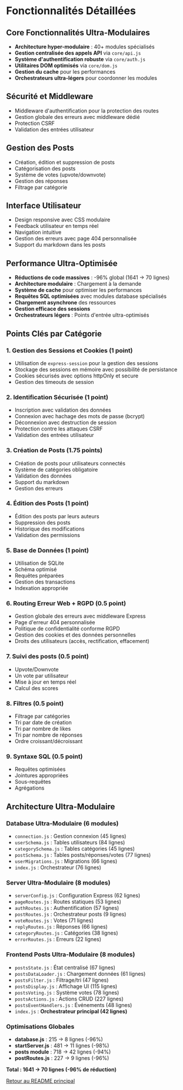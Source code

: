 # Fonctionnalités Détaillées

## Core Fonctionnalités Ultra-Modulaires
- **Architecture hyper-modulaire** : 40+ modules spécialisés
- **Gestion centralisée des appels API** via `core/api.js`
- **Système d'authentification robuste** via `core/auth.js`
- **Utilitaires DOM optimisés** via `core/dom.js`
- **Gestion du cache** pour les performances
- **Orchestrateurs ultra-légers** pour coordonner les modules

## Sécurité et Middleware
- Middleware d'authentification pour la protection des routes
- Gestion globale des erreurs avec middleware dédié
- Protection CSRF
- Validation des entrées utilisateur

## Gestion des Posts
- Création, édition et suppression de posts
- Catégorisation des posts
- Système de votes (upvote/downvote)
- Gestion des réponses
- Filtrage par catégorie

## Interface Utilisateur
- Design responsive avec CSS modulaire
- Feedback utilisateur en temps réel
- Navigation intuitive
- Gestion des erreurs avec page 404 personnalisée
- Support du markdown dans les posts

## Performance Ultra-Optimisée
- **Réductions de code massives** : -96% global (1641 → 70 lignes)
- **Architecture modulaire** : Chargement à la demande
- **Système de cache** pour optimiser les performances
- **Requêtes SQL optimisées** avec modules database spécialisés
- **Chargement asynchrone** des ressources
- **Gestion efficace des sessions**
- **Orchestrateurs légers** : Points d'entrée ultra-optimisés

## Points Clés par Catégorie

### 1. Gestion des Sessions et Cookies (1 point)
- Utilisation de `express-session` pour la gestion des sessions
- Stockage des sessions en mémoire avec possibilité de persistance
- Cookies sécurisés avec options httpOnly et secure
- Gestion des timeouts de session

### 2. Identification Sécurisée (1 point)
- Inscription avec validation des données
- Connexion avec hachage des mots de passe (bcrypt)
- Déconnexion avec destruction de session
- Protection contre les attaques CSRF
- Validation des entrées utilisateur

### 3. Création de Posts (1.75 points)
- Création de posts pour utilisateurs connectés
- Système de catégories obligatoire
- Validation des données
- Support du markdown
- Gestion des erreurs

### 4. Édition des Posts (1 point)
- Édition des posts par leurs auteurs
- Suppression des posts
- Historique des modifications
- Validation des permissions

### 5. Base de Données (1 point)
- Utilisation de SQLite
- Schéma optimisé
- Requêtes préparées
- Gestion des transactions
- Indexation appropriée

### 6. Routing Erreur Web + RGPD (0.5 point)
- Gestion globale des erreurs avec middleware Express
- Page d'erreur 404 personnalisée
- Politique de confidentialité conforme RGPD
- Gestion des cookies et des données personnelles
- Droits des utilisateurs (accès, rectification, effacement)

### 7. Suivi des posts (0.5 point)
- Upvote/Downvote
- Un vote par utilisateur
- Mise à jour en temps réel
- Calcul des scores

### 8. Filtres (0.5 point)
- Filtrage par catégories
- Tri par date de création
- Tri par nombre de likes
- Tri par nombre de réponses
- Ordre croissant/décroissant

### 9. Syntaxe SQL (0.5 point)
- Requêtes optimisées
- Jointures appropriées
- Sous-requêtes
- Agrégations

## Architecture Ultra-Modulaire

### Database Ultra-Modulaire (6 modules)
- `connection.js` : Gestion connexion (45 lignes)
- `userSchema.js` : Tables utilisateurs (84 lignes)
- `categorySchema.js` : Tables catégories (45 lignes)
- `postSchema.js` : Tables posts/réponses/votes (77 lignes)
- `userMigrations.js` : Migrations (66 lignes)
- `index.js` : Orchestrateur (76 lignes)

### Server Ultra-Modulaire (8 modules)
- `serverConfig.js` : Configuration Express (62 lignes)
- `pageRoutes.js` : Routes statiques (53 lignes)
- `authRoutes.js` : Authentification (57 lignes)
- `postRoutes.js` : Orchestrateur posts (9 lignes)
- `voteRoutes.js` : Votes (71 lignes)
- `replyRoutes.js` : Réponses (66 lignes)
- `categoryRoutes.js` : Catégories (38 lignes)
- `errorRoutes.js` : Erreurs (22 lignes)

### Frontend Posts Ultra-Modulaire (8 modules)
- `postsState.js` : État centralisé (67 lignes)
- `postsDataLoader.js` : Chargement données (61 lignes)
- `postsFilter.js` : Filtrage/tri (47 lignes)
- `postsDisplay.js` : Affichage UI (115 lignes)
- `postsVoting.js` : Système votes (78 lignes)
- `postsActions.js` : Actions CRUD (227 lignes)
- `postsEventHandlers.js` : Événements (48 lignes)
- `index.js` : **Orchestrateur principal (42 lignes)**

### Optimisations Globales
- **database.js** : 215 → 8 lignes (-96%)
- **startServer.js** : 481 → 11 lignes (-98%)
- **posts module** : 718 → 42 lignes (-94%)
- **postRoutes.js** : 227 → 9 lignes (-96%)

**Total : 1641 → 70 lignes (-96% de réduction)**

[Retour au README principal](../README.md) 